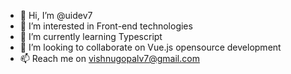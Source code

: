 - 👋 Hi, I’m @uidev7
- 👀 I’m interested in Front-end technologies
- 🌱 I’m currently learning Typescript
- 💞️ I’m looking to collaborate on Vue.js opensource development
- 📫 Reach me on vishnugopalv7@gmail.com

<!---
uidev7/uidev7 is a ✨ special ✨ repository because its `README.md` (this file) appears on your GitHub profile.
You can click the Preview link to take a look at your changes.
--->
